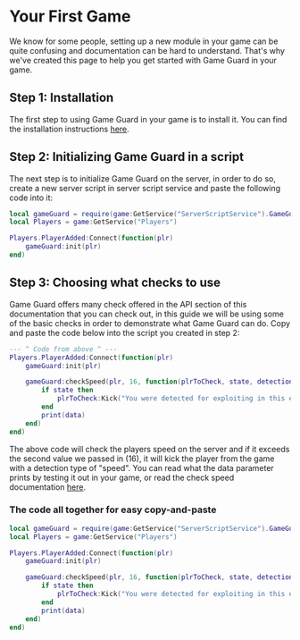 # Your First Game
We know for some people, setting up a new module in your game can be quite confusing and documentation can be hard to understand. That's why we've created this page to help you get started with Game Guard in your game.

## Step 1: Installation
The first step to using Game Guard in your game is to install it. You can find the installation instructions [here](installation.md).

## Step 2: Initializing Game Guard in a script
The next step is to initialize Game Guard on the server, in order to do so, create a new server script in server script service and paste the following code into it:
```lua linenums="1"
local gameGuard = require(game:GetService("ServerScriptService").GameGuard)
local Players = game:GetService("Players")

Players.PlayerAdded:Connect(function(plr)
    gameGuard:init(plr)
end)
```

## Step 3: Choosing what checks to use
Game Guard offers many check offered in the API section of this documentation that you can check out, in this guide we will be using some of the basic checks in order to demonstrate what Game Guard can do.
Copy and paste the code below into the script you created in step 2:
```lua linenums="1"
--- ^ Code from above ^ ---
Players.PlayerAdded:Connect(function(plr)
    gameGuard:init(plr)

    gameGuard:checkSpeed(plr, 16, function(plrToCheck, state, detectionType, data)
        if state then
            plrToCheck:Kick("You were detected for exploiting in this experience. Detection: " .. detectionType .. ".")
        end
        print(data)
    end)
end)
```
The above code will check the players speed on the server and if it exceeds the second value we passed in (16), it will kick the player from the game with a detection type of "speed". You can read what the data parameter prints by testing it out in your game, or read the check speed documentation [here](api/check-speed.md).

### The code all together for easy copy-and-paste

```lua linenums="1"
local gameGuard = require(game:GetService("ServerScriptService").GameGuard)
local Players = game:GetService("Players")

Players.PlayerAdded:Connect(function(plr)
    gameGuard:init(plr)

    gameGuard:checkSpeed(plr, 16, function(plrToCheck, state, detectionType, data)
        if state then
            plrToCheck:Kick("You were detected for exploiting in this experience. Detection: " .. detectionType .. ".")
        end
        print(data)
    end)
end)
```
